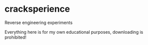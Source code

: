 # cracksperience
Reverse engineering experiments

Everything here is for my own educational purposes, downloading is prohibited!